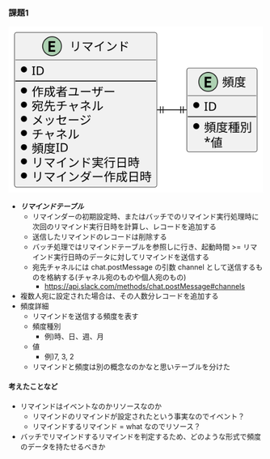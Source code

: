### 課題1
![ER.svg](./work/ER.svg "ER")

- ***リマインドテーブル***
  - リマインダーの初期設定時、またはバッチでのリマインド実行処理時に次回のリマインド実行日時を計算し、レコードを追加する
  - 送信したリマインドのレコードは削除する
  - バッチ処理ではリマインドテーブルを参照しに行き、起動時間 >= リマインド実行日時のデータに対してリマインドを送信する
  - 宛先チャネルには chat.postMessage の引数 channel として送信するものを格納する(チャネル宛のものや個人宛のもの)
    - https://api.slack.com/methods/chat.postMessage#channels
- 複数人宛に設定された場合は、その人数分レコードを追加する
- 頻度詳細
  - リマインドを送信する頻度を表す
  - 頻度種別
    - 例)時、日、週、月
  - 値
    - 例)7, 3, 2
  - リマインドと頻度は別の概念なのかなと思いテーブルを分けた

#### 考えたことなど
- リマインドはイベントなのかリソースなのか
  - リマインドのリマインドが設定されたという事実なのでイベント？
  - リマインドするリマインド = what なのでリソース？
- バッチでリマインドするリマインドを判定するため、どのような形式で頻度のデータを持たせるべきか